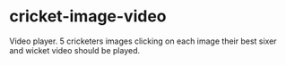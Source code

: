 # cricket-image-video
Video player. 5 cricketers images clicking on each image their best sixer and wicket video should be played.
